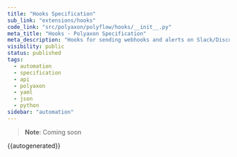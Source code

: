 ```yaml
---
title: "Hooks Specification"
sub_link: "extensions/hooks"
code_link: "src/polyaxon/polyflow/hooks/__init__.py"
meta_title: "Hooks - Polyaxon Specification"
meta_description: "Hooks for sending webhooks and alerts on Slack/Discord/... when a job fails, succeeds, stops... and integrating with external systems"
visibility: public
status: published
tags:
  - automation
  - specification
  - api
  - polyaxon
  - yaml
  - json
  - python
sidebar: "automation"
---
```


> **Note**: Coming soon

{{autogenerated}}
